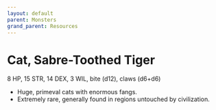 ```yaml
---
layout: default
parent: Monsters
grand_parent: Resources
---
```


# Cat, Sabre-Toothed Tiger

8 HP, 15 STR, 14 DEX, 3 WIL, bite (d12), claws (d6+d6)

- Huge, primeval cats with enormous fangs.
- Extremely rare, generally found in regions untouched by civilization.
